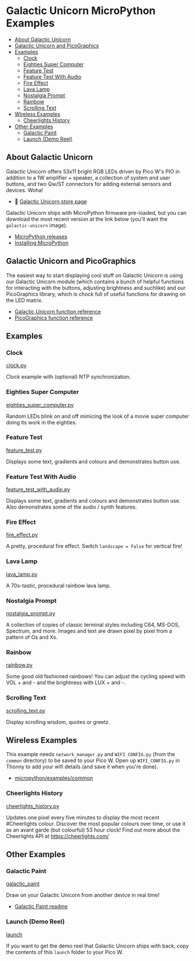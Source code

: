 # Galactic Unicorn MicroPython Examples <!-- omit in toc -->
 
- [About Galactic Unicorn](#about-galactic-unicorn)
- [Galactic Unicorn and PicoGraphics](#galactic-unicorn-and-picographics)
- [Examples](#examples)
  - [Clock](#clock)
  - [Eighties Super Computer](#eighties-super-computer)
  - [Feature Test](#feature-test)
  - [Feature Test With Audio](#feature-test-with-audio)
  - [Fire Effect](#fire-effect)
  - [Lava Lamp](#lava-lamp)
  - [Nostalgia Prompt](#nostalgia-prompt)
  - [Rainbow](#rainbow)
  - [Scrolling Text](#scrolling-text)
- [Wireless Examples](#wireless-examples)
  - [Cheerlights History](#cheerlights-history)
- [Other Examples](#other-examples)
  - [Galactic Paint](#galactic-paint)
  - [Launch (Demo Reel)](#launch-demo-reel)

## About Galactic Unicorn

Galactic Unicorn offers 53x11 bright RGB LEDs driven by Pico W's PIO in addition to a 1W amplifier + speaker, a collection of system and user buttons, and two Qw/ST connectors for adding external sensors and devices. Woha!

- :link: [Galactic Unicorn store page](https://shop.pimoroni.com/products/galactic-unicorn)

Galactic Unicorn ships with MicroPython firmware pre-loaded, but you can download the most recent version at the link below (you'll want the  `galactic-unicorn` image).

- [MicroPython releases](https://github.com/pimoroni/pimoroni-pico/releases)
- [Installing MicroPython](../../../setting-up-micropython.md)

## Galactic Unicorn and PicoGraphics

The easiest way to start displaying cool stuff on Galactic Unicorn is using our Galactic Unicorn module (which contains a bunch of helpful functions for interacting with the buttons, adjusting brightness and suchlike) and our PicoGraphics library, which is chock full of useful functions for drawing on the LED matrix.

- [Galactic Unicorn function reference](../../modules/picographics/README.md)
- [PicoGraphics function reference](../../modules/galactic_unicorn/README.md)

## Examples

### Clock

[clock.py](clock.py)

Clock example with (optional) NTP synchronization.

### Eighties Super Computer

[eighties_super_computer.py](eighties_super_computer.py)

Random LEDs blink on and off mimicing the look of a movie super computer doing its work in the eighties.

### Feature Test

[feature_test.py](feature_test.py)

Displays some text, gradients and colours and demonstrates button use.

### Feature Test With Audio

[feature_test_with_audio.py](feature_test_with_audio.py)

Displays some text, gradients and colours and demonstrates button use. Also demonstrates some of the audio / synth features.

### Fire Effect

[fire_effect.py](fire_effect.py)

A pretty, procedural fire effect. Switch `landscape = False` for vertical fire!

### Lava Lamp

[lava_lamp.py](lava_lamp.py)

A 70s-tastic, procedural rainbow lava lamp.

### Nostalgia Prompt

[nostalgia_prompt.py](nostalgia_prompt.py)

A collection of copies of classic terminal styles including C64, MS-DOS, Spectrum, and more. Images and text are drawn pixel by pixel from a pattern of Os and Xs.

### Rainbow

[rainbow.py](rainbow.py)

Some good old fashioned rainbows! You can adjust the cycling speed with VOL + and - and the brightness with LUX + and -.

### Scrolling Text

[scrolling_text.py](scrolling_text.py)

Display scrolling wisdom, quotes or greetz.

## Wireless Examples

This example needs `network_manager.py` and `WIFI_CONFIG.py` (from the `common` directory) to be saved to your Pico W. Open up `WIFI_CONFIG.py` in Thonny to add your wifi details (and save it when you're done).

- [micropython/examples/common](../../examples/common)

### Cheerlights History

[cheerlights_history.py](cheerlights_history.py)

Updates one pixel every five minutes to display the most recent #Cheerlights colour. Discover the most popular colours over time, or use it as an avant garde (but colourful) 53 hour clock! Find out more about the Cheerlights API at https://cheerlights.com/

## Other Examples

### Galactic Paint

[galactic_paint](galactic_paint)

Draw on your Galactic Unicorn from another device in real time!

- [Galactic Paint readme](galactic_paint/README.md)

### Launch (Demo Reel)

[launch](launch)

If you want to get the demo reel that Galactic Unicorn ships with back, copy the contents of this `launch` folder to your Pico W.


